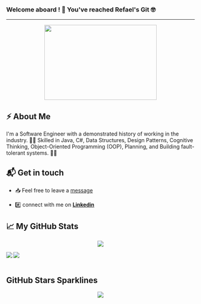 
### Welcome aboard ! 🚣 You've reached Refael's Git 🤓 
---

<p align="center">
  <img src="https://media.giphy.com/media/yZJe5xhaKwXQ3ZJflj/giphy.gif" width="300" height="200">
</p>

## ⚡️ About Me

I'm a Software Engineer with a demonstrated history of working in the industry. 🧑‍💻 Skilled in Java, C#, Data Structures, Design Patterns, Cognitive Thinking, Object-Oriented Programming (OOP), Planning, and Building fault-tolerant systems. 👷‍♂️

## 📬 Get in touch

* 📥 Feel free to leave a [message](mailto:beker.refael@gmail.com) 

* #️⃣ connect with me on [**Linkedin**](https://www.linkedin.com/in/refael-beker-9530375b/) 

## &#x1f4c8; My GitHub Stats
<p align='center'>
  <img src="https://komarev.com/ghpvc/?username=refaelbeker7&color=blueviolet">
</p>

<a href="https://github-readme-stats.vercel.app/api?username=refaelbeker7&show_icons=true&count_private=true">
  <img align="left" src="https://github-readme-stats.vercel.app/api?username=refaelbeker7&show_icons=true&count_private=true" />
</a>
<a href="https://github-readme-stats.vercel.app/api/top-langs/?username=refaelbeker7&layout=compact">
  <img align="left" src="https://github-readme-stats.vercel.app/api/top-langs/?username=refaelbeker7&layout=compact" />
</a>

<br /><br />
## GitHub Stars Sparklines
<p align='center'>
  <img src="https://stars.medv.io/Naereen/badges.svg" />
</p>


